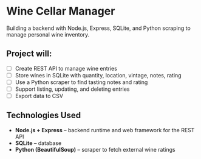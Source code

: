 # Wine Cellar Manager

Building a backend with Node.js, Express, SQLite, and Python scraping to manage personal wine inventory.

## Project will:
- [ ] Create REST API to manage wine entries  
- [ ] Store wines in SQLite with quantity, location, vintage, notes, rating  
- [ ] Use a Python scraper to find tasting notes and rating
- [ ] Support listing, updating, and deleting entries   
- [ ] Export data to CSV  

## Technologies Used
- **Node.js + Express** – backend runtime and web framework for the REST API  
- **SQLite** – database
- **Python (BeautifulSoup)** – scraper to fetch external wine ratings  

